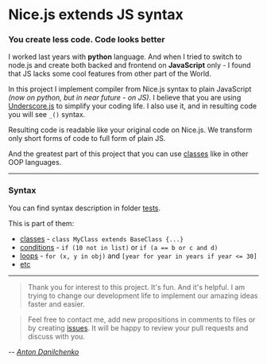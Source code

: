 Nice.js extends JS syntax
=======

### You create less code. Code looks better


I worked last years with **python** language. And when I tried to switch to node.js and create both backed and frontend on **JavaScript** only - I found that JS lacks some cool features from other part of the World.

In this project I implement compiler from Nice.js syntax to plain JavaScript *(now on python, but in near future - on JS)*. I believe that you are using [Underscore.js](http://underscorejs.org) to simplify your coding life. I also use it, and in resulting code you will see `_()` syntax.

Resulting code is readable like your original code on Nice.js. We transform only short forms of code to full form of plain JS.

And the greatest part of this project that you can use [classes](/tests/classes.js) like in other OOP languages.

***

### Syntax

You can find syntax description in folder [tests](/tests).

This is part of them:
 * [classes](/tests/classes.js) - `class MyClass extends BaseClass {...}`
 * [conditions](/tests/conditions.js) - `if (10 not in list)` or `if (a == b or c and d)`
 * [loops](/tests/loops.js) - `for (x, y in obj)` and `[year for year in years if year <= 30]`
 * [etc](/tests)

***

> Thank you for interest to this project. It's fun. And it's helpful. I am trying to change our development life to implement our amazing ideas faster and easier.

> Feel free to contact me, add new propositions in comments to files or by creating [issues](https://github.com/webui/nice.js/issues). It will be happy to review your pull requests and discuss with you.

-- *[Anton Danilchenko](https://github.com/1st)*
